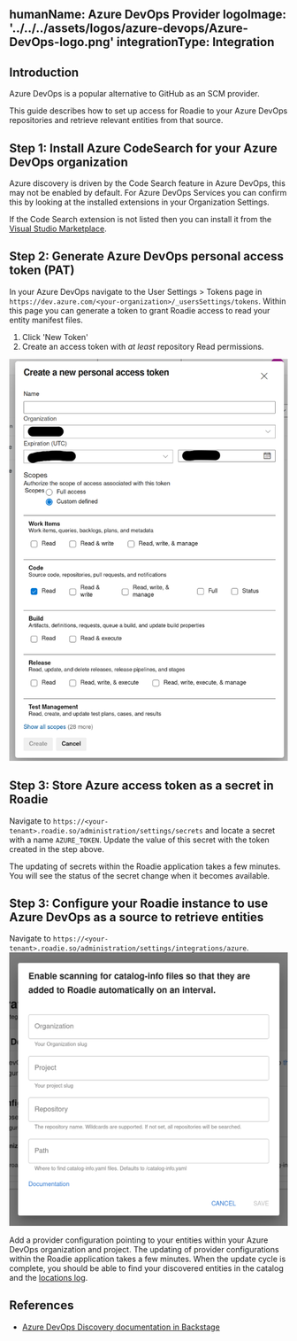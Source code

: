 humanName: Azure DevOps Provider
logoImage: '../../../assets/logos/azure-devops/Azure-DevOps-logo.png'
integrationType: Integration
---

## Introduction

Azure DevOps is a popular alternative to GitHub as an SCM provider. 

This guide describes how to set up access for Roadie to your Azure DevOps repositories and retrieve relevant entities from that source.

##  Step 1: Install Azure CodeSearch for your Azure DevOps organization

Azure discovery is driven by the Code Search feature in Azure DevOps, this may not be enabled by default. For Azure DevOps Services you can confirm this by looking at the installed extensions in your Organization Settings.

If the Code Search extension is not listed then you can install it from the [Visual Studio Marketplace](https://marketplace.visualstudio.com/items?itemName=ms.vss-code-search&targetId=f9352dac-ba6e-434e-9241-a848a510ce3f).

##  Step 2: Generate Azure DevOps personal access token (PAT)

In your Azure DevOps navigate to the User Settings > Tokens page in `https://dev.azure.com/<your-organization>/_usersSettings/tokens`. Within this page you can generate a token to grant Roadie access to read your entity manifest files.

1. Click 'New Token'
2. Create an access token with _at least_ repository Read permissions.


![Azure DevOps Token Options](./azure-devops-opts.png)

##  Step 3: Store Azure access token as a secret in Roadie

Navigate to `https://<your-tenant>.roadie.so/administration/settings/secrets` and locate a secret with a name `AZURE_TOKEN`. Update the value of this secret with the token created in the step above.

The updating of secrets within the Roadie application takes a few minutes. You will see the status of the secret change when it becomes available.

##  Step 3: Configure your Roadie instance to use Azure DevOps as a source to retrieve entities

Navigate to `https://<your-tenant>.roadie.so/administration/settings/integrations/azure`.
   ![Azure Autodiscovery options](./azure-autodiscovery.png)

Add a provider configuration pointing to your entities within your Azure DevOps organization and project. The updating of provider configurations within the Roadie application takes a few minutes. When the update cycle is complete, you should be able to find your discovered entities in the catalog and the [locations log](../../details/location-management/#managing-locations).



## References

- [Azure DevOps Discovery documentation in Backstage](https://backstage.io/docs/integrations/azure/discovery)

